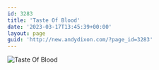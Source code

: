 ```yaml
---
id: 3283
title: 'Taste Of Blood'
date: '2023-03-17T13:45:39+00:00'
layout: page
guid: 'http://new.andydixon.com/?page_id=3283'
---
```


![Taste Of Blood](https://i0.wp.com/assets.g8x2.ldn.idrivee2-23.com/posters/Taste%20Of%20Blood%2001.jpg?w=1200&ssl=1 "Taste Of Blood")